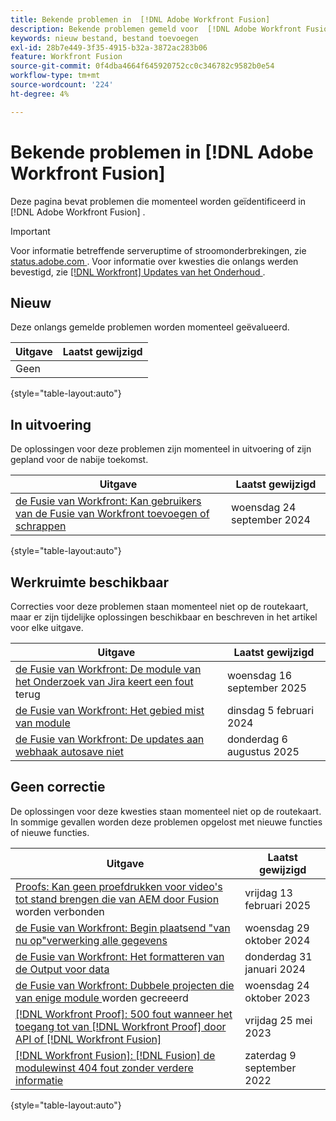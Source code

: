 ```yaml
---
title: Bekende problemen in  [!DNL Adobe Workfront Fusion]
description: Bekende problemen gemeld voor  [!DNL Adobe Workfront Fusion]
keywords: nieuw bestand, bestand toevoegen
exl-id: 28b7e449-3f35-4915-b32a-3872ac283b06
feature: Workfront Fusion
source-git-commit: 0f4dba4664f645920752cc0c346782c9582b0e54
workflow-type: tm+mt
source-wordcount: '224'
ht-degree: 4%

---
```


# Bekende problemen in [!DNL Adobe Workfront Fusion]

Deze pagina bevat problemen die momenteel worden geïdentificeerd in [!DNL Adobe Workfront Fusion] .

>[!IMPORTANT]
>
>Voor informatie betreffende serveruptime of stroomonderbrekingen, zie [ status.adobe.com ](https://status.adobe.com). Voor informatie over kwesties die onlangs werden bevestigd, zie [[!DNL Workfront]  Updates van het Onderhoud ](../maintenance/current-updates.md).

## Nieuw

Deze onlangs gemelde problemen worden momenteel geëvalueerd.

| **Uitgave** | **Laatst gewijzigd** |
| -----------------------------------------------------------------| ----------------- |
| Geen |  |

{style="table-layout:auto"}

## In uitvoering

De oplossingen voor deze problemen zijn momenteel in uitvoering of zijn gepland voor de nabije toekomst.

| **Uitgave** | **Laatst gewijzigd** |
| -----------------------------------------------------------------| ----------------- |
| [ de Fusie van Workfront: Kan gebruikers van de Fusie van Workfront toevoegen of schrappen ](known-issues-workfront-fusion/fusion-cannot-manage-users.md) | woensdag 24 september 2024 |

{style="table-layout:auto"}

## Werkruimte beschikbaar

Correcties voor deze problemen staan momenteel niet op de routekaart, maar er zijn tijdelijke oplossingen beschikbaar en beschreven in het artikel voor elke uitgave.

| **Uitgave** | **Laatst gewijzigd** |
| -----------------------------------------------------------------| ----------------- |
| [ de Fusie van Workfront: De module van het Onderzoek van Jira keert een fout ](known-issues-workfront-fusion/fusion-error-in-jira-search.md) terug | woensdag 16 september 2025 |
| [ de Fusie van Workfront: Het gebied mist van module ](known-issues-workfront-fusion/fusion-field-missing-watch-field.md) | dinsdag 5 februari 2024 |
| [ de Fusie van Workfront: De updates aan webhaak autosave niet ](/help/known-issues/known-issues-workfront-fusion/fusion-must-save-updated-webhook.md) | donderdag 6 augustus 2025 |

## Geen correctie

De oplossingen voor deze kwesties staan momenteel niet op de routekaart. In sommige gevallen worden deze problemen opgelost met nieuwe functies of nieuwe functies.

| **Uitgave** | **Laatst gewijzigd** |
| -----------------------------------------------------------------| ----------------- |
| [ Proofs: Kan geen proefdrukken voor video&#39;s tot stand brengen die van AEM door Fusion ](/help/known-issues/known-issues-workfront/wf-proof-cannot-generate-aem-video.md) worden verbonden | vrijdag 13 februari 2025 |
| [ de Fusie van Workfront: Begin plaatsend &quot;van nu op&quot;verwerking alle gegevens ](known-issues-workfront-fusion/fusion-from-now-on-processing-all-data.md) | woensdag 29 oktober 2024 |
| [ de Fusie van Workfront: Het formatteren van de Output voor data ](known-issues-workfront-fusion/fusion-output-formatting-for-dates.md) | donderdag 31 januari 2024 |
| [ de Fusie van Workfront: Dubbele projecten die van enige module ](known-issues-workfront-fusion/fusion-duplicate-projects-created.md) worden gecreeerd | woensdag 24 oktober 2023 |
| [[!DNL Workfront Proof]: 500 fout wanneer het toegang tot van  [!DNL Workfront Proof]  door API of  [!DNL Workfront Fusion]](known-issues-workfront-proof/proof-500-error-getallproofs.md) | vrijdag 25 mei 2023 |
| [[!DNL Workfront Fusion]: [!DNL Fusion]  de modulewinst 404 fout zonder verdere informatie ](known-issues-workfront-fusion/fusion-404-error-no-description.md) | zaterdag 9 september 2022 |

{style="table-layout:auto"}
